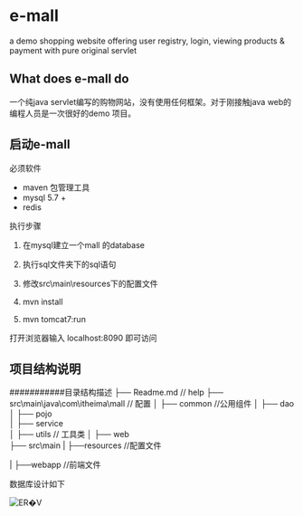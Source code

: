 # e-mall
a demo shopping website offering user registry, login, viewing products &amp; payment with pure original servlet

## What does e-mall do

一个纯java servlet编写的购物网站，没有使用任何框架。对于刚接触java web的编程人员是一次很好的demo 项目。

## 启动e-mall

必须软件

- maven 包管理工具
- mysql 5.7 +
- redis 

执行步骤

1. 在mysql建立一个mall 的database

2. 执行sql文件夹下的sql语句
3. 修改src\main\resources下的配置文件
4. mvn install
5. mvn tomcat7:run

打开浏览器输入 localhost:8090 即可访问



## 项目结构说明



###########目录结构描述
├── Readme.md                   // help
├── src\main\java\com\itheima\mall                      // 配置
│   ├── common          //公用组件
│   ├── dao                
│   ├── pojo         
│   ├── service                
│   ├── utils             // 工具类
│   ├── web         
├── src\main
|  ├──resources    //配置文件

|  ├──webapp    //前端文件



数据库设计如下

![ER�V](README.assets\ER图.png)